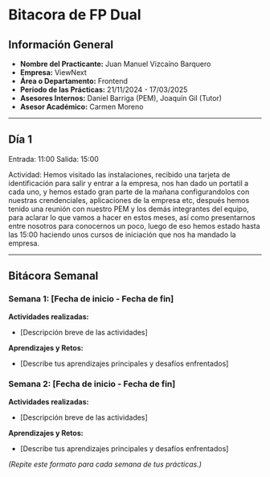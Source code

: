 # **Bitacora de FP Dual**

## **Información General**
- **Nombre del Practicante:** Juan Manuel Vizcaíno Barquero
- **Empresa:** ViewNext
- **Área o Departamento:** Frontend  
- **Período de las Prácticas:** 21/11/2024 - 17/03/2025  
- **Asesores Internos:** Daniel Barriga (PEM), Joaquín Gil (Tutor)  
- **Asesor Académico:** Carmen Moreno

---

## **Día 1**

Entrada: 11:00 
Salida: 15:00

Actividad: Hemos visitado las instalaciones, recibido una tarjeta de identificación para salir y entrar a la empresa, nos han dado un portatil a cada uno, y hemos estado gran parte de la mañana configurandolos con nuestras crendenciales, aplicaciones de la empresa etc, después hemos tenido una reunión con nuestro PEM y los demás integrantes del equipo, para aclarar lo que vamos a hacer en estos meses, así como presentarnos entre nosotros para conocernos un poco, luego de eso hemos estado hasta las 15:00 haciendo unos cursos de iniciación que nos ha mandado la empresa.

---


## **Bitácora Semanal**

### **Semana 1:** [Fecha de inicio - Fecha de fin]  
**Actividades realizadas:**  
- [Descripción breve de las actividades]  

**Aprendizajes y Retos:**  
- [Describe tus aprendizajes principales y desafíos enfrentados]  

### **Semana 2:** [Fecha de inicio - Fecha de fin]  
**Actividades realizadas:**  
- [Descripción breve de las actividades]  

**Aprendizajes y Retos:**  
- [Describe tus aprendizajes principales y desafíos enfrentados]  

*(Repite este formato para cada semana de tus prácticas.)*

